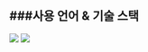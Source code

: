 ###사용 언어 & 기술 스택
---------------------------------------
<img src="https://img.shields.io/badge/Android-3DDC84?style=flat-square&logo=Android&logoColor=white"/>
<img src="https://img.shields.io/badge/Redis-DC382D?style=for-the-badge&logo=redis&logoColor=white"/>